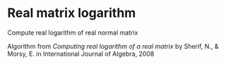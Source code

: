 # Real matrix logarithm
Compute real logarithm of real normal matrix

Algorithm from *Computing real logarithm of a real matrix* by Sherif, N., & Morsy, E. in International Journal of Algebra, 2008